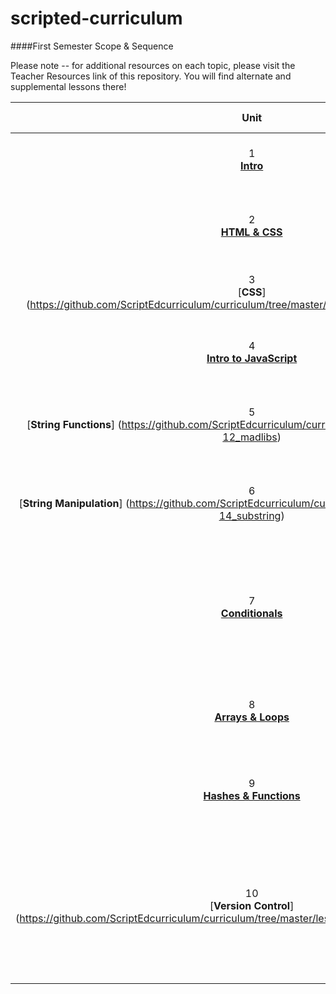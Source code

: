 scripted-curriculum
===================
####First Semester Scope & Sequence

Please note -- for additional resources on each topic, please visit the Teacher Resources link of this repository.  You will find alternate and supplemental lessons there!

| Unit | Length of Unit | Unit Focus | Final Project | [ScriptEd Standards](https://drive.google.com/file/d/0B_tY-BUtXSQESGFJbHQ3M3pvdGs/edit?usp=sharing)|
|:----:|:----------|:-----------|:----------|:------------------|
| 1 <br> [**Intro**](https://github.com/ScriptEdcurriculum/curriculum/blob/master/lessons/01_Introductory%20Lesson/Teacher_Notes.md)| 1 session | Students will understand program goals. | N/A | N/A |
| 2 <br> [**HTML & CSS**](https://github.com/ScriptEdcurriculum/curriculum/tree/master/lessons/02-05_html_css)| 4 sessions | Students will create a simple webpage <br> using HTML markup. | About Me <br> Page |A.HTML Pages.1-3 <br> A.Page Content.1-3 <br> A.Styling.1-2 |
| 3 <br> [**CSS**] (https://github.com/ScriptEdcurriculum/curriculum/tree/master/lessons/07_color_block_lesson)| 2 sessions | Students will understand positioning and divs. | Color Block Activity | A.HTML Pages.1-3 <br> A.Styling.1-2 |
| 4 <br> [**Intro to JavaScript**](https://github.com/ScriptEdcurriculum/curriculum/tree/master/lessons/08-10_tip-calculator) | 4 sessions | Students will learn about variables <br> and math in programming. | Tip Calculator | B.Variables.1-2 <br> B.Math Operators.1-5 <br> A.JavaScript Types.1 |
| 5 <br> [**String Functions**] (https://github.com/ScriptEdcurriculum/curriculum/tree/master/lessons/11-12_madlibs) | 2 sessions | Students will learn about functions <br> and basic string manipulation. | Mad Libs | B.Strings.1-3 <br> B.Functions.1|
| 6 <br> [**String Manipulation**] (https://github.com/ScriptEdcurriculum/curriculum/tree/master/lessons/13-14_substring) | 2 sessions | Students will implement more advanced <br> string manipulation. | Strings! | B.Strings.1-3 <br> B.Functions.1| 
| 7 <br> [**Conditionals**](https://github.com/ScriptEdcurriculum/curriculum/tree/master/lessons/15-16_number_guesser) | 2 sessions | Students will learn about random number <br> generator, comparison operators and<br> loops. | Number Guesser | B.Math Operators.1-5 <br> B.JavaScript Types.1 <br> B.Booleans / Comparisons.1-3<br>B.Loops and Control Flow.1-2| 
| 8 <br> [**Arrays & Loops**](https://github.com/ScriptEdcurriculum/curriculum/tree/master/lessons/17-18_magic_8_ball) | 2 sessions | Students will learn about arrays and <br> random numbers. | Magic 8 Ball | B.Math Operators.1-5 <br> B.Arrays.1-2 <br> B.Event Driven Behavior.1-3 <br> B.Functions.1|
| 9 <br> [**Hashes & Functions**](https://github.com/ScriptEdcurriculum/curriculum/tree/master/lessons/19-20_atm) | 2 sessions | Students will learn about hashes and <br> functions. | ATM | B.Math Operators.1-5 <br> B.Arrays.1-2 <br> B.Event Driven Behavior.1-2 <br> B.Functions.1|
|10 <br> [**Version Control**] (https://github.com/ScriptEdcurriculum/curriculum/tree/master/lessons/06_Intro_to_version_control) | 1-2 sessions | Students will set up a GitHub <br> account and will learn about how <br> to version source code<br> and sync it with an external source.| Github Sync & Commit| C.Version Control.1-2 <br> |
